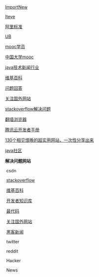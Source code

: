 [ImportNew](http://www.importnew.com/) 

[Iteye](http://www.iteye.com/)				

[阿里标准](https://edu.aliyun.com/certification/cldt02)

[UB](http://www.buffalo.edu/)

[mooc学员](https://mooc.guokr.com/career/)

[中国大学mooc](https://www.icourse163.org/)

[java技术新闻行业](http://www.javaworld.com/)

[维基百科](http://en.wikipedia.org/wiki/)

[问题回答](https://stackoverflow.com/)

[关注国外网站](https://www.zhihu.com/question/26155575)

[stackoverflow解决问题](https://stackoverflow.com)

[翻墙浏览器](https://github.com/Alvin9999/new-pac/wiki)

[腾讯云开发者手册](https://cloud.tencent.com/developer/chapter/18277)

[130个相见恨晚的超实用网站，一次性分享出来](https://blog.csdn.net/qq_43901693/article/details/100606828)

[java社区](https://jcp.org/)		

**解决问题网站**

​	csdn

​	[stackoverflow](https://stackoverflow.com/)

​	[维基百科](https://www.wikimedia.org/)

​	[开发者知识库](http://www.itdaan.com/)

​	[最代码](http://www.zuidaima.com/)

​	[关注国外网站](https://www.zhihu.com/question/26155575)

​	[黑客新闻](https://news.ycombinator.com/)

​	twitter

​	reddit

​	Hacker

​	News

